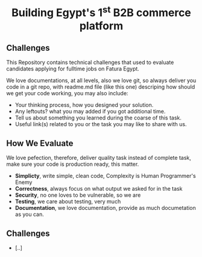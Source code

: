 <h1 align="center">Building Egypt's 1<sup>st</sup> B2B commerce platform</h1>


Challenges
---

This Repository contains technical challenges that used to evaluate candidates
applying for fulltime jobs on Fatura Egypt.

We love documentations, at all levels, also we love git, so always deliver you code
in a git repo, with readme.md file (like this one) descriping how should we get your
code working, you may also include:

- Your thinking process, how you designed your solution.
- Any leftouts? what you may added if you got additional time.
- Tell us about something you learned during the coarse of this task.
- Useful link(s) related to you or the task you may like to share with us.

How We Evaluate
---

We love pefection, therefore, deliver quality task instead of complete task, make sure your
code is production ready, this matter.


- **Simplicty**, write simple, clean code, Complexity is Human Programmer's Enemy
- **Correctness**, always focus on what output we asked for in the task
- **Security**, no one loves to be vulnerable, so we are
- **Testing**, we care about testing, very much
- **Documentation**, we love documentation, provide as much documetation as you can.

Challenges
---
- [..] 
